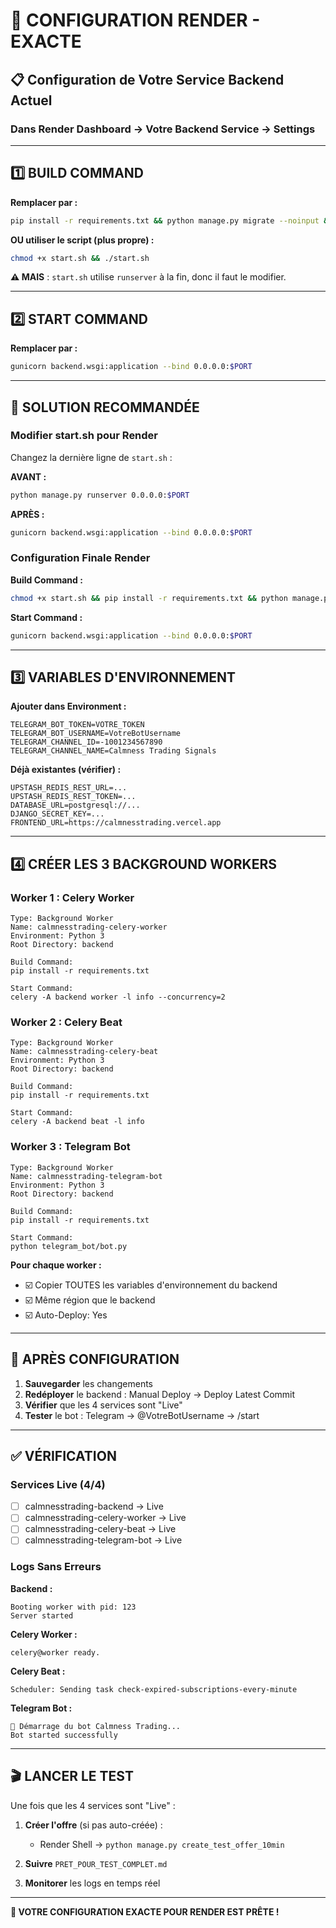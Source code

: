 # 🎯 CONFIGURATION RENDER - EXACTE

## 📋 Configuration de Votre Service Backend Actuel

### Dans Render Dashboard → Votre Backend Service → Settings

---

## 1️⃣ BUILD COMMAND

**Remplacer par :**

```bash
pip install -r requirements.txt && python manage.py migrate --noinput && python manage.py collectstatic --noinput && python manage.py sync_admin_user && python manage.py create_customer_service && python manage.py create_test_user && python manage.py create_test_offer_10min
```

**OU utiliser le script (plus propre) :**

```bash
chmod +x start.sh && ./start.sh
```

**⚠️ MAIS** : `start.sh` utilise `runserver` à la fin, donc il faut le modifier.

---

## 2️⃣ START COMMAND

**Remplacer par :**

```bash
gunicorn backend.wsgi:application --bind 0.0.0.0:$PORT
```

---

## 🔧 SOLUTION RECOMMANDÉE

### Modifier start.sh pour Render

Changez la dernière ligne de `start.sh` :

**AVANT :**
```bash
python manage.py runserver 0.0.0.0:$PORT
```

**APRÈS :**
```bash
gunicorn backend.wsgi:application --bind 0.0.0.0:$PORT
```

### Configuration Finale Render

**Build Command :**
```bash
chmod +x start.sh && pip install -r requirements.txt && python manage.py migrate --noinput && python manage.py collectstatic --noinput && python manage.py sync_admin_user && python manage.py create_customer_service && python manage.py create_test_user && python manage.py create_test_offer_10min
```

**Start Command :**
```bash
gunicorn backend.wsgi:application --bind 0.0.0.0:$PORT
```

---

## 3️⃣ VARIABLES D'ENVIRONNEMENT

**Ajouter dans Environment :**

```env
TELEGRAM_BOT_TOKEN=VOTRE_TOKEN
TELEGRAM_BOT_USERNAME=VotreBotUsername
TELEGRAM_CHANNEL_ID=-1001234567890
TELEGRAM_CHANNEL_NAME=Calmness Trading Signals
```

**Déjà existantes (vérifier) :**
```env
UPSTASH_REDIS_REST_URL=...
UPSTASH_REDIS_REST_TOKEN=...
DATABASE_URL=postgresql://...
DJANGO_SECRET_KEY=...
FRONTEND_URL=https://calmnesstrading.vercel.app
```

---

## 4️⃣ CRÉER LES 3 BACKGROUND WORKERS

### Worker 1 : Celery Worker

```
Type: Background Worker
Name: calmnesstrading-celery-worker
Environment: Python 3
Root Directory: backend

Build Command:
pip install -r requirements.txt

Start Command:
celery -A backend worker -l info --concurrency=2
```

### Worker 2 : Celery Beat

```
Type: Background Worker
Name: calmnesstrading-celery-beat
Environment: Python 3
Root Directory: backend

Build Command:
pip install -r requirements.txt

Start Command:
celery -A backend beat -l info
```

### Worker 3 : Telegram Bot

```
Type: Background Worker
Name: calmnesstrading-telegram-bot
Environment: Python 3
Root Directory: backend

Build Command:
pip install -r requirements.txt

Start Command:
python telegram_bot/bot.py
```

**Pour chaque worker :**
- ☑️ Copier TOUTES les variables d'environnement du backend
- ☑️ Même région que le backend
- ☑️ Auto-Deploy: Yes

---

## 🔄 APRÈS CONFIGURATION

1. **Sauvegarder** les changements
2. **Redéployer** le backend : Manual Deploy → Deploy Latest Commit
3. **Vérifier** que les 4 services sont "Live"
4. **Tester** le bot : Telegram → @VotreBotUsername → /start

---

## ✅ VÉRIFICATION

### Services Live (4/4)

- [ ] calmnesstrading-backend → Live
- [ ] calmnesstrading-celery-worker → Live  
- [ ] calmnesstrading-celery-beat → Live
- [ ] calmnesstrading-telegram-bot → Live

### Logs Sans Erreurs

**Backend :**
```
Booting worker with pid: 123
Server started
```

**Celery Worker :**
```
celery@worker ready.
```

**Celery Beat :**
```
Scheduler: Sending task check-expired-subscriptions-every-minute
```

**Telegram Bot :**
```
🤖 Démarrage du bot Calmness Trading...
Bot started successfully
```

---

## 🎬 LANCER LE TEST

Une fois que les 4 services sont "Live" :

1. **Créer l'offre** (si pas auto-créée) :
   - Render Shell → `python manage.py create_test_offer_10min`
   
2. **Suivre** `PRET_POUR_TEST_COMPLET.md`

3. **Monitorer** les logs en temps réel

---

**🚀 VOTRE CONFIGURATION EXACTE POUR RENDER EST PRÊTE !**

